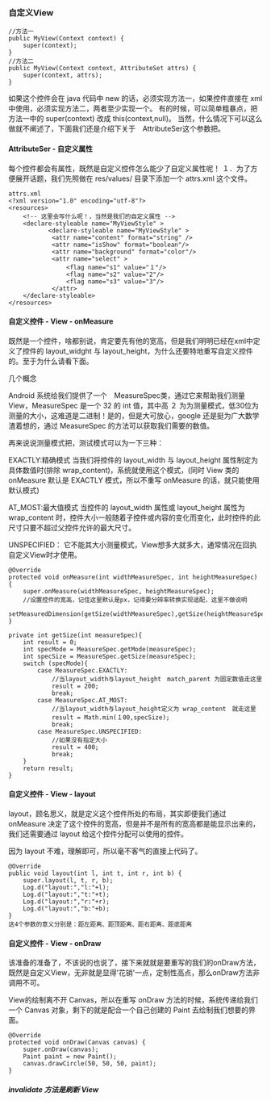 ### 自定义View

```
//方法一
public MyView(Context context) {
    super(context);
}
//方法二
public MyView(Context context, AttributeSet attrs) {
    super(context, attrs);
}
```

如果这个控件会在 java 代码中 new 的话，必须实现方法一，如果控件直接在 xml 中使用，必须实现方法二，两者至少实现一个。
有的时候，可以简单粗暴点，把方法一中的 super(context) 改成 this(context,null)。
当然，什么情况下可以这么做就不阐述了，下面我们还是介绍下关于　AttributeSer这个参数把。

#### AttributeSer - 自定义属性
每个控件都会有属性，既然是自定义控件怎么能少了自定义属性呢！ １．为了方便展开话题，我们先照做在 res/values/ 目录下添加一个 attrs.xml 这个文件。
```
attrs.xml
<?xml version="1.0" encoding="utf-8"?>
<resources>
    <!-- 这里会写什么呢！，当然是我们的自定义属性 -->
    <declare-styleable name="MyViewStyle" >
           <declare-styleable name="MyViewStyle" >
            <attr name="content" format="string" />
            <attr name="isShow" format="boolean"/>
            <attr name="background" format="color"/>
            <attr name="select" >
                <flag name="s1" value="１"/>
                <flag name="s2" value="2"/>
                <flag name="s3" value="3"/>
            </attr>
    </declare-styleable>
</resources>
```

#### 自定义控件 - View - onMeasure
既然是一个控件，啥都别说，肯定要先有他的宽高，但是我们明明已经在xml中定义了控件的 layout_widght 与 layout_height，为什么还要特地重写自定义控件的。至于为什么请看下面。

几个概念

Android 系统给我们提供了一个　MeasureSpec类，通过它来帮助我们测量 View，MeasureSpec 是一个 32 的 int 值，其中高 ２ 为为测量模式，低30位为测量的大小，这难道是二进制！是的，但是大可放心，google 还是挺为广大数学渣着想的，通过 MeasureSpec 的方法可以获取我们需要的数值。

再来说说测量模式把，测试模式可以为一下三种：

EXACTLY:精确模式 当我们将控件的 layout_width 与 layout_height 属性制定为具体数值时(排除 wrap_content)，系统就使用这个模式，(同时 View 类的 onMeasure 默认是 EXACTLY 模式，所以不重写 onMeasure 的话，就只能使用默认模式)

AT_MOST:最大值模式 当控件的 layout_width 属性或 layout_height 属性为 wrap_content 时，控件大小一般随着子控件或内容的变化而变化，此时控件的此尺寸只要不超过父控件允许的最大尺寸。

UNSPECIFIED： 它不能其大小测量模式，View想多大就多大，通常情况在回执自定义View时才使用。
```
@Override
protected void onMeasure(int widthMeasureSpec, int heightMeasureSpec) {
    super.onMeasure(widthMeasureSpec, heightMeasureSpec);
    //设置控件的宽高，记住这里默认是px，记得要分辨率转换实现适配，这里不做说明
    setMeasuredDimension(getSize(widthMeasureSpec),getSize(heightMeasureSpec));
}
 
private int getSize(int measureSpec){
    int result = 0;
    int specMode = MeasureSpec.getMode(measureSpec);
    int specSize = MeasureSpec.getSize(measureSpec);
    switch (specMode){
        case MeasureSpec.EXACTLY:
            //当layout_width与layout_height　match_parent 为固定数值走这里
            result = 200;
            break;
        case MeasureSpec.AT_MOST:
            //当layout_width与layout_height定义为 wrap_content　就走这里
            result = Math.min(１00,specSize);
            break;
        case MeasureSpec.UNSPECIFIED:
            //如果没有指定大小
            result = 400;
            break;
    }
    return result;
}
```

#### 自定义控件 - View - layout
layout，顾名思义，就是定义这个控件所处的布局，其实即便我们通过 onMeasure 决定了这个控件的宽高，但是并不是所有的宽高都是能显示出来的，我们还需要通过 layout 给这个控件分配可以使用的控件。

因为 layout 不难，理解即可，所以毫不客气的直接上代码了。
```
@Override
public void layout(int l, int t, int r, int b) {
    super.layout(l, t, r, b);
    Log.d("layout:","l:"+l);
    Log.d("layout:","t:"+t);
    Log.d("layout:","r:"+r);
    Log.d("layout:","b:"+b);
}
这4个参数的意义分别是：距左距离、距顶距离、距右距离、距底距离
```

#### 自定义控件 - View - onDraw
该准备的准备了，不该说的也说了，接下来就就是要重写的我们的onDraw方法，既然是自定义View，无非就是显得'花销'一点，定制性高点，那么onDraw方法非调用不可。

View的绘制离不开 Canvas，所以在重写 onDraw 方法的时候，系统传递给我们一个 Canvas 对象，剩下的就是配合一个自己创建的 Paint 去绘制我们想要的界面。
```
@Override
protected void onDraw(Canvas canvas) {
    super.onDraw(canvas);
    Paint paint = new Paint();
    canvas.drawCircle(50, 50, 50, paint);
}
```
##### invalidate 方法是刷新 View


